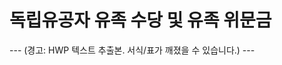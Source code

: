 # 독립유공자 유족 수당 및 유족 위문금

--- (경고: HWP 텍스트 추출본. 서식/표가 깨졌을 수 있습니다.) ---

      

